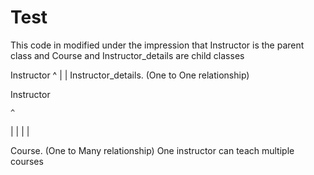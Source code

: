 # Test

This code in modified under the impression that Instructor is the parent class and Course and Instructor_details are child classes

Instructor
    ^
    |
    |
Instructor_details.  (One to One relationship)


Instructor

    ^
   | |
   | |
   
  Course.  (One to Many relationship) One instructor can teach multiple courses

